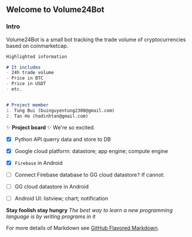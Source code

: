 ## Welcome to Volume24Bot

### Intro

Volume24Bot is a small bot tracking the trade volume of cryptocurrencies based on coinmarketcap.


```markdown
Highlighted information

# It includes 
- 24h trade volume
- Price in BTC
- Price in USDT
- etc.


# Project member
1. Tung Bui (buinguyentung2308@gmail.com)
2. Tan Ho (hodinhtan@gmail.com)

```


:sparkles: **Project board** :sparkles:
We're so excited.
- [x] Python API querry data and store to DB
- [x] Google cloud platform: datastore; app engine; compute engine
- [x] `Firebase` in Android
- [ ] Connect Firebase database to GG cloud datastore<kbd>?</kbd>
If cannot:
- [ ] GG cloud datastore in Android
- [ ] Android UI: listview; chart; notification



**Stay foolish stay hungry**
_The best way to learn a new programming language is by writing programs in it_

For more details of Markdown see [GitHub Flavored Markdown](https://guides.github.com/features/mastering-markdown/).
